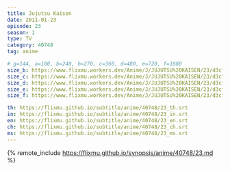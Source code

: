 ```yaml
---
title: Jujutsu Kaisen
date: 2011-01-23
episode: 23
season: 1
type: TV
category: 40748
tag: anime

# g=144, a=180, b=240, h=270, c=360, d=480, e=720, f=1080
size_b: https://www.flixmu.workers.dev/Anime/J/JUJUTSU%20KAISEN/23/d3cf418a050b02229214ba2d121a51d3_4010689.mp4
size_c: https://www.flixmu.workers.dev/Anime/J/JUJUTSU%20KAISEN/23/d3cf418a050b02229214ba2d121a51d3_4010688.mp4
size_d: https://www.flixmu.workers.dev/Anime/J/JUJUTSU%20KAISEN/23/d3cf418a050b02229214ba2d121a51d3_4010690.mp4
size_e: https://www.flixmu.workers.dev/Anime/J/JUJUTSU%20KAISEN/23/d3cf418a050b02229214ba2d121a51d3_4010691.mp4
size_f: https://www.flixmu.workers.dev/Anime/J/JUJUTSU%20KAISEN/23/d3cf418a050b02229214ba2d121a51d3_4010692.mp4

th: https://flixmu.github.io/subtitle/anime/40748/23_th.srt
in: https://flixmu.github.io/subtitle/anime/40748/23_in.srt
en: https://flixmu.github.io/subtitle/anime/40748/23_en.srt
ch: https://flixmu.github.io/subtitle/anime/40748/23_ch.srt
ms: https://flixmu.github.io/subtitle/anime/40748/23_ms.srt
---
```

{% remote_include https://flixmu.github.io/synopsis/anime/40748/23.md %}
